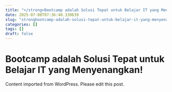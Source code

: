 ```yaml
---
title: "</strong>Bootcamp adalah Solusi Tepat untuk Belajar IT yang Menyenangkan!</strong>"
date: 2025-07-08T07:36:40.330639
slug: "strongbootcamp-adalah-solusi-tepat-untuk-belajar-it-yang-menyenangkanstrong"
categories: []
tags: []
draft: false
---
```


# </strong>Bootcamp adalah Solusi Tepat untuk Belajar IT yang Menyenangkan!</strong>

Content imported from WordPress. Please edit this post.
